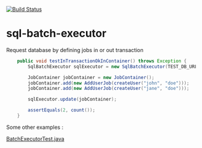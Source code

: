 [![Build Status](https://app.travis-ci.com/jfgiraud/sql-batch-executor.svg?branch=master)](https://app.travis-ci.com/jfgiraud/sql-batch-executor)

# sql-batch-executor
Request database by defining jobs in or out transaction


```java
    public void testInTransactionOkInContainer() throws Exception {
        SqlBatchExecutor sqlExecutor = new SqlBatchExecutor(TEST_DB_URL, true);

        JobContainer jobContainer = new JobContainer();
        jobContainer.add(new AddUserJob(createUser("john", "doe")));
        jobContainer.add(new AddUserJob(createUser("jane", "doe")));

        sqlExecutor.update(jobContainer);

        assertEquals(2, count());
    }
```   

Some other examples :

[BatchExecutorTest.java](./src/test/java/sqlexecutor/BatchExecutorTest.java)
